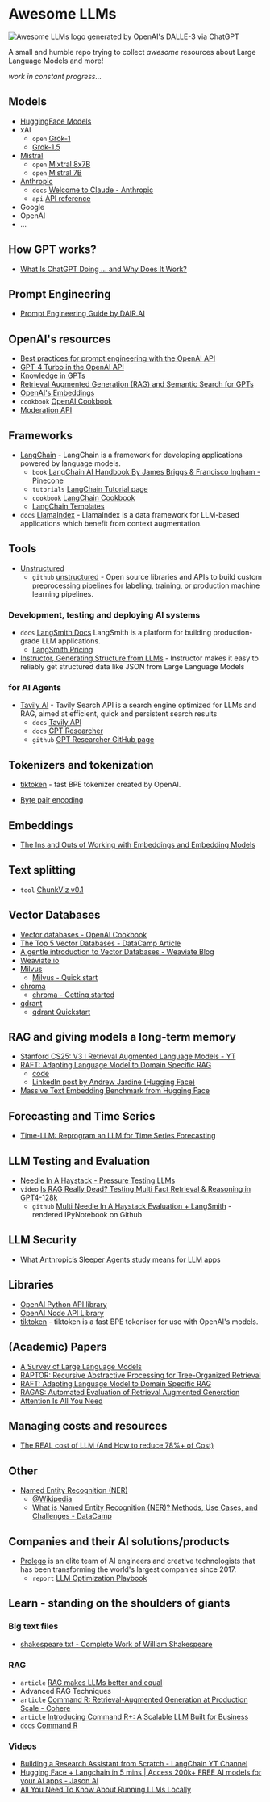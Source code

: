 # Awesome LLMs

![Awesome LLMs logo generated by OpenAI's DALLE-3 via ChatGPT](img/awesome_llms_1.webp)

A small and humble repo trying to collect *awesome* resources about Large Language Models and more!

*work in constant progress...*

## Models

- [HuggingFace Models](https://huggingface.co/models)
- xAI
  - `open` [Grok-1](https://x.ai/blog/grok-os)
  - [Grok-1.5](https://x.ai/blog/grok-1.5)
- [Mistral](https://mistral.ai/technology/#models)
  - `open` [Mixtral 8x7B]()
  - `open` [Mistral 7B]()
- [Anthropic](https://www.anthropic.com/)
  - `docs` [Welcome to Claude - Anthropic](https://docs.anthropic.com/claude/docs/intro-to-claude)
  - `api` [API reference](https://docs.anthropic.com/claude/reference/getting-started-with-the-api)
- Google
- OpenAI
- ...

## How GPT works?

- [What Is ChatGPT Doing … and Why Does It Work?](https://writings.stephenwolfram.com/2023/02/what-is-chatgpt-doing-and-why-does-it-work/)

## Prompt Engineering

- [Prompt Engineering Guide by DAIR.AI](https://www.promptingguide.ai/)

## OpenAI's resources

- [Best practices for prompt engineering with the OpenAI API](https://help.openai.com/en/articles/6654000-best-practices-for-prompt-engineering-with-the-openai-api)
- [GPT-4 Turbo in the OpenAI API](https://help.openai.com/en/articles/8555510-gpt-4-turbo-in-the-openai-api)
- [Knowledge in GPTs](https://help.openai.com/en/articles/8843948-knowledge-in-gpts)
- [Retrieval Augmented Generation (RAG) and Semantic Search for GPTs](https://help.openai.com/en/articles/8868588-retrieval-augmented-generation-rag-and-semantic-search-for-gpts)
- [OpenAI's Embeddings](https://platform.openai.com/docs/guides/embeddings)
- `cookbook` [OpenAI Cookbook](https://cookbook.openai.com/)
- [Moderation API](https://platform.openai.com/docs/guides/moderation/overview)

## Frameworks

- [LangChain](https://python.langchain.com/docs/get_started/introduction) - LangChain is a framework for developing applications powered by language models.
  - `book` [LangChain AI Handbook By James Briggs & Francisco Ingham - Pinecone](https://www.pinecone.io/learn/series/langchain/)
  - `tutorials` [LangChain Tutorial page](https://python.langchain.com/docs/additional_resources/tutorials)
  - `cookbook` [LangChain Cookbook](https://python.langchain.com/docs/additional_resources/tutorials)
  - [LangChain Templates](https://templates.langchain.com/#)
- `docs` [LlamaIndex](https://docs.llamaindex.ai/en/stable/) - LlamaIndex is a data framework for LLM-based applications which benefit from context augmentation.

## Tools

- [Unstructured](https://unstructured.io/)
  - `github` [unstructured](https://github.com/Unstructured-IO/unstructured) - Open source libraries and APIs to build custom preprocessing pipelines for labeling, training, or production machine learning pipelines.

### Development, testing and deploying AI systems

- `docs` [LangSmith Docs](https://docs.smith.langchain.com/) LangSmith is a platform for building production-grade LLM applications.
  - [LangSmith Pricing](https://docs.smith.langchain.com/pricing)
- [Instructor, Generating Structure from LLMs](https://jxnl.github.io/instructor/) - Instructor makes it easy to reliably get structured data like JSON from Large Language Models

### for AI Agents

- [Tavily AI](https://tavily.com/) - Tavily Search API is a search engine optimized for LLMs and RAG, aimed at efficient, quick and persistent search results
  - `docs` [Tavily API](https://docs.tavily.com/docs/tavily-api/introduction)
  - `docs` [GPT Researcher](https://docs.tavily.com/docs/gpt-researcher/introduction)
  - `github` [GPT Researcher GitHub page](https://github.com/assafelovic/gpt-researcher)

## Tokenizers and tokenization

- [tiktoken](https://github.com/openai/tiktoken) - fast BPE tokenizer created by OpenAI.

- [Byte pair encoding](https://en.wikipedia.org/wiki/Byte_pair_encoding)

## Embeddings

- [The Ins and Outs of Working with Embeddings and Embedding Models](https://www.linkedin.com/comm/pulse/ins-outs-working-embeddings-embedding-models-towards-data-science-mizmc)

## Text splitting

- `tool` [ChunkViz v0.1](https://chunkviz.up.railway.app/)

## Vector Databases

- [Vector databases - OpenAI Cookbook](https://cookbook.openai.com/examples/vector_databases/readme)
- [The Top 5 Vector Databases - DataCamp Article](https://www.datacamp.com/blog/the-top-5-vector-databases)
- [A gentle introduction to Vector Databases - Weaviate Blog](https://weaviate.io/blog/what-is-a-vector-database)
- [Weaviate.io](https://weaviate.io/)
- [Milvus](https://github.com/milvus-io/milvus)
  - [Milvus - Quick start](https://milvus.io/docs/quickstart.md)
- [chroma](https://github.com/chroma-core/chroma)
  - [chroma - Getting started](https://docs.trychroma.com/getting-started)
- [qdrant](https://github.com/qdrant/qdrant)
  - [qdrant Quickstart](https://qdrant.tech/documentation/quick-start/)

## RAG and giving models a long-term memory

- [Stanford CS25: V3 I Retrieval Augmented Language Models - YT](https://youtu.be/mE7IDf2SmJg?si=VoUHzA2guAuskkb8)
- [RAFT: Adapting Language Model to Domain Specific RAG](https://huggingface.co/papers/2403.10131)
  - [code](https://github.com/ShishirPatil/gorilla/tree/main/raft)
  - [LinkedIn post by Andrew Jardine (Hugging Face)](https://www.linkedin.com/posts/andrew-iain-jardine_llms-llm-gpt3-activity-7175859531439099904-Rxbf?utm_source=share&utm_medium=member_desktop)
- [Massive Text Embedding Benchmark from Hugging Face](https://github.com/embeddings-benchmark/mteb)

## Forecasting and Time Series

- [Time-LLM: Reprogram an LLM for Time Series Forecasting](https://towardsdatascience.com/time-llm-reprogram-an-llm-for-time-series-forecasting-e2558087b8ac)

## LLM Testing and Evaluation

- [Needle In A Haystack - Pressure Testing LLMs](https://github.com/gkamradt/LLMTest_NeedleInAHaystack)
- `video` [Is RAG Really Dead? Testing Multi Fact Retrieval & Reasoning in GPT4-128k](https://youtu.be/UlmyyYQGhzc?si=37a06MISPrwdm0Fd)
  - `github` [Multi Needle In A Haystack Evaluation + LangSmith](https://github.com/gkamradt/LLMTest_NeedleInAHaystack/blob/main/viz/CreateVisFromLangSmithTesting.ipynb) - rendered IPyNotebook on Github

## LLM Security

- [What Anthropic’s Sleeper Agents study means for LLM apps](https://bdtechtalks.com/2024/01/17/anthropic-llm-backdoor/)

## Libraries

- [OpenAI Python API library](https://github.com/openai/openai-python)
- [OpenAI Node API Library](https://github.com/openai/openai-node)
- [tiktoken](https://github.com/openai/tiktoken) - tiktoken is a fast BPE tokeniser for use with OpenAI's models.

## (Academic) Papers

- [A Survey of Large Language Models](https://arxiv.org/abs/2303.18223)
- [RAPTOR: Recursive Abstractive Processing for Tree-Organized Retrieval](https://arxiv.org/html/2401.18059v1)
- [RAFT: Adapting Language Model to Domain Specific RAG](https://arxiv.org/abs/2403.10131)
- [RAGAS: Automated Evaluation of Retrieval Augmented Generation](https://arxiv.org/abs/2309.15217)
- [Attention Is All You Need](https://arxiv.org/abs/1706.03762)

## Managing costs and resources

- [The REAL cost of LLM (And How to reduce 78%+ of Cost)](https://www.youtube.com/watch?v=lHxl5SchjPA)

## Other

- [Named Entity Recognition (NER)](https://www.techtarget.com/whatis/definition/named-entity-recognition-NER)
  - [@Wikipedia](https://en.wikipedia.org/wiki/Named-entity_recognition)
  - [What is Named Entity Recognition (NER)? Methods, Use Cases, and Challenges - DataCamp](https://www.datacamp.com/blog/what-is-named-entity-recognition-ner)

## Companies and their AI solutions/products

- [Prolego](https://www.prolego.com/) is an elite team of AI engineers and creative technologists that has been transforming the world's largest companies since 2017.
  - `report` [LLM Optimization Playbook](https://www.prolego.com/reports/llm-optimization-playbook)

## Learn - standing on the shoulders of giants

### Big text files

- [shakespeare.txt - Complete Work of William Shakespeare](https://ocw.mit.edu/ans7870/6/6.006/s08/lecturenotes/files/t8.shakespeare.txt)

### RAG

- `article` [RAG makes LLMs better and equal](https://www.pinecone.io/blog/rag-study/)
- Advanced RAG Techniques
- `article` [Command R: Retrieval-Augmented Generation at Production Scale - Cohere](https://txt.cohere.com/command-r/?_gl=1*f9vdlk*_ga*MTE0MjI2MTg5MS4xNzEyMDQ1MTM1*_ga_CRGS116RZS*MTcxMjkxMDY5My41LjEuMTcxMjkxMDcwOC40NS4wLjA.)
- `article` [Introducing Command R+: A Scalable LLM Built for Business](https://txt.cohere.com/command-r-plus-microsoft-azure/?_gl=1*15a92us*_ga*MTE0MjI2MTg5MS4xNzEyMDQ1MTM1*_ga_CRGS116RZS*MTcxMjkxMDY5My41LjEuMTcxMjkxMDcwOC40NS4wLjA.)
- `docs` [Command R](https://docs.cohere.com/docs/command-r?_gl=1*1aqrxuq*_gcl_au*MjE0MzUwODM4NS4xNzEyMDQ1MTQy*_ga*MTE0MjI2MTg5MS4xNzEyMDQ1MTM1*_ga_CRGS116RZS*MTcxMjkxMDY5My41LjEuMTcxMjkxMDcwOC40NS4wLjA.)

### Videos

- [Building a Research Assistant from Scratch - LangChain YT Channel](https://youtu.be/DjuXACWYkkU?feature=shared)
- [Hugging Face + Langchain in 5 mins | Access 200k+ FREE AI models for your AI apps - Jason AI](https://youtu.be/_j7JEDWuqLE?feature=shared)
- [All You Need To Know About Running LLMs Locally](https://youtu.be/XwL_cRuXM2E?si=2dUtyb1FtTXrRMnt)

